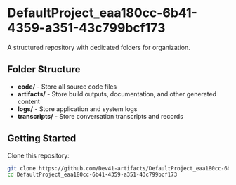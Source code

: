 # DefaultProject_eaa180cc-6b41-4359-a351-43c799bcf173
A structured repository with dedicated folders for organization.

## Folder Structure

- **code/** - Store all source code files
- **artifacts/** - Store build outputs, documentation, and other generated content
- **logs/** - Store application and system logs
- **transcripts/** - Store conversation transcripts and records

## Getting Started

Clone this repository:
```bash
git clone https://github.com/Dev41-artifacts/DefaultProject_eaa180cc-6b41-4359-a351-43c799bcf173
cd DefaultProject_eaa180cc-6b41-4359-a351-43c799bcf173
```
